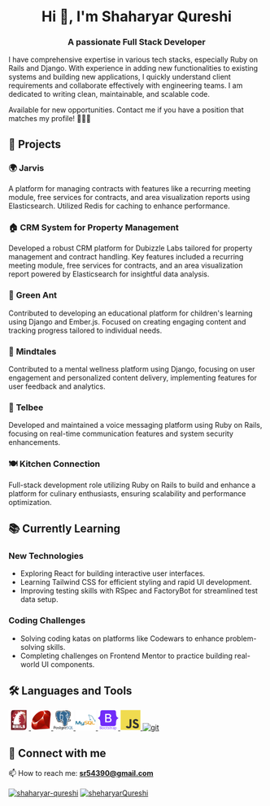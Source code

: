 <h1 align="center">Hi 👋, I'm Shaharyar Qureshi</h1>
<h3 align="center">A passionate Full Stack Developer</h3>

<p>I have comprehensive expertise in various tech stacks, especially Ruby on Rails and Django. With experience in adding new functionalities to existing systems and building new applications, I quickly understand client requirements and collaborate effectively with engineering teams. I am dedicated to writing clean, maintainable, and scalable code.</p>
<p>Available for new opportunities. Contact me if you have a position that matches my profile! 👨🏻‍💻</p>

## 🚀 Projects

### 🌍 **Jarvis**
A platform for managing contracts with features like a recurring meeting module, free services for contracts, and area visualization reports using Elasticsearch. Utilized Redis for caching to enhance performance.

### 🏠 **CRM System for Property Management**
Developed a robust CRM platform for Dubizzle Labs tailored for property management and contract handling. Key features included a recurring meeting module, free services for contracts, and an area visualization report powered by Elasticsearch for insightful data analysis.

### 🌱 **Green Ant**
Contributed to developing an educational platform for children's learning using Django and Ember.js. Focused on creating engaging content and tracking progress tailored to individual needs.

### 🧠 **Mindtales**
Contributed to a mental wellness platform using Django, focusing on user engagement and personalized content delivery, implementing features for user feedback and analytics.

### 🎤 **Telbee**
Developed and maintained a voice messaging platform using Ruby on Rails, focusing on real-time communication features and system security enhancements.

### 🍽️ **Kitchen Connection**
Full-stack development role utilizing Ruby on Rails to build and enhance a platform for culinary enthusiasts, ensuring scalability and performance optimization.

## 📚 Currently Learning

### New Technologies
- Exploring React for building interactive user interfaces.
- Learning Tailwind CSS for efficient styling and rapid UI development.
- Improving testing skills with RSpec and FactoryBot for streamlined test data setup.

### Coding Challenges
- Solving coding katas on platforms like Codewars to enhance problem-solving skills.
- Completing challenges on Frontend Mentor to practice building real-world UI components.

## 🛠️ Languages and Tools

<p align="left"> 
<a href="https://rubyonrails.org" target="_blank" rel="noreferrer"> <img src="https://raw.githubusercontent.com/devicons/devicon/master/icons/rails/rails-original-wordmark.svg" alt="rails" width="40" height="40"/> </a>
<a href="https://www.ruby-lang.org/en/" target="_blank" rel="noreferrer"> <img src="https://raw.githubusercontent.com/devicons/devicon/master/icons/ruby/ruby-original.svg" alt="ruby" width="40" height="40"/> </a>
<a href="https://www.postgresql.org" target="_blank" rel="noreferrer"> <img src="https://raw.githubusercontent.com/devicons/devicon/master/icons/postgresql/postgresql-original-wordmark.svg" alt="postgresql" width="40" height="40"/> </a>
<a href="https://www.mysql.com/" target="_blank" rel="noreferrer"> <img src="https://raw.githubusercontent.com/devicons/devicon/master/icons/mysql/mysql-original-wordmark.svg" alt="mysql" width="40" height="40"/> </a>
<a href="https://getbootstrap.com" target="_blank" rel="noreferrer"> <img src="https://raw.githubusercontent.com/devicons/devicon/master/icons/bootstrap/bootstrap-plain-wordmark.svg" alt="bootstrap" width="40" height="40"/> </a>
<a href="https://developer.mozilla.org/en-US/docs/Web/JavaScript" target="_blank" rel="noreferrer"> <img src="https://raw.githubusercontent.com/devicons/devicon/master/icons/javascript/javascript-original.svg" alt="javascript" width="40" height="40"/> </a>
<a href="https://git-scm.com/" target="_blank" rel="noreferrer"> <img src="https://www.vectorlogo.zone/logos/git-scm/git-scm-icon.svg" alt="git" width="40" height="40"/> </a>
</p>

## 🔗 Connect with me

📫 How to reach me: **sr54390@gmail.com**

<p align="left">
<a href="https://linkedin.com/in/shaharyar-qureshi-0499a5142" target="blank"><img align="center" src="https://raw.githubusercontent.com/rahuldkjain/github-profile-readme-generator/master/src/images/icons/Social/linked-in-alt.svg" alt="shaharyar-qureshi" height="30" width="40" /></a>
<a href="https://github.com/shaharyar-qureshi" target="blank"><img align="center" src="https://raw.githubusercontent.com/rahuldkjain/github-profile-readme-generator/master/src/images/icons/Social/github.svg" alt="sheharyarQureshi" height="30" width="40" /></a>
</p>
